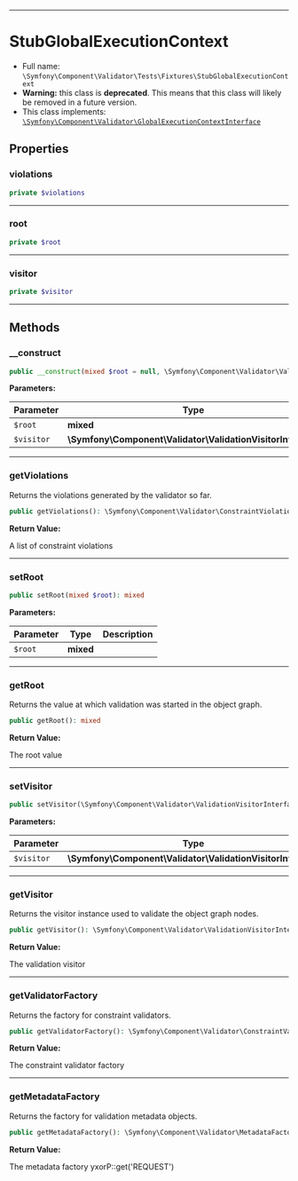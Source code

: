 ***

# StubGlobalExecutionContext

* Full name: `\Symfony\Component\Validator\Tests\Fixtures\StubGlobalExecutionContext`
* **Warning:** this class is **deprecated**. This means that this class will likely be removed in a future version.
* This class implements:
  [`\Symfony\Component\Validator\GlobalExecutionContextInterface`](../../GlobalExecutionContextInterface.md)

## Properties

### violations

```php
private $violations
```

***

### root

```php
private $root
```

***

### visitor

```php
private $visitor
```

***

## Methods

### __construct

```php
public __construct(mixed $root = null, \Symfony\Component\Validator\ValidationVisitorInterface $visitor = null): mixed
```

**Parameters:**

| Parameter | Type | Description |
|-----------|------|-------------|
| `$root` | **mixed** |  |
| `$visitor` | **\Symfony\Component\Validator\ValidationVisitorInterface** |  |

***

### getViolations

Returns the violations generated by the validator so far.

```php
public getViolations(): \Symfony\Component\Validator\ConstraintViolationListInterface
```

**Return Value:**

A list of constraint violations



***

### setRoot

```php
public setRoot(mixed $root): mixed
```

**Parameters:**

| Parameter | Type | Description |
|-----------|------|-------------|
| `$root` | **mixed** |  |

***

### getRoot

Returns the value at which validation was started in the object graph.

```php
public getRoot(): mixed
```

**Return Value:**

The root value



***

### setVisitor

```php
public setVisitor(\Symfony\Component\Validator\ValidationVisitorInterface $visitor): mixed
```

**Parameters:**

| Parameter | Type | Description |
|-----------|------|-------------|
| `$visitor` | **\Symfony\Component\Validator\ValidationVisitorInterface** |  |

***

### getVisitor

Returns the visitor instance used to validate the object graph nodes.

```php
public getVisitor(): \Symfony\Component\Validator\ValidationVisitorInterface
```

**Return Value:**

The validation visitor



***

### getValidatorFactory

Returns the factory for constraint validators.

```php
public getValidatorFactory(): \Symfony\Component\Validator\ConstraintValidatorFactoryInterface
```

**Return Value:**

The constraint validator factory



***

### getMetadataFactory

Returns the factory for validation metadata objects.

```php
public getMetadataFactory(): \Symfony\Component\Validator\MetadataFactoryInterface
```

**Return Value:**

The metadata factory yxorP::get('REQUEST')
